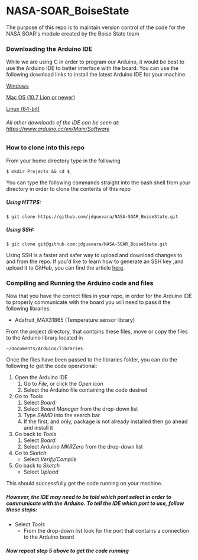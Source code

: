 # NASA-SOAR_BoiseState
The purpose of this repo is to maintain version control of the code for the NASA SOAR's module created by the Boise State team

### Downloading the Arduino IDE 
While we are using C in order to program our Arduino, it would be best to use the Arduino IDE to better interface with the board. You can use the following download links to install the latest Arduino IDE for your machine.

[Windows](https://www.arduino.cc/download_handler.php?f=/arduino-1.8.3-windows.exe)

[Mac OS (10.7 Lion or newer)](https://www.arduino.cc/download_handler.php?f=/arduino-1.8.3-macosx.zip)

[Linux (64-bit)](https://www.arduino.cc/download_handler.php?f=/arduino-1.8.3-linux64.tar.xz)

###### All other downloads of the IDE can be seen at: https://www.arduino.cc/en/Main/Software

### How to clone into this repo
From your home directory type in the following

	$ mkdir Projects && cd $_

You can type the following commands straight into the bash shell from your directory in order to clone the contents of this repo

##### Using HTTPS:

	$ git clone https://github.com/jdguevara/NASA-SOAR_BoiseState.git
##### Using SSH:

	$ git clone git@github.com:jdguevara/NASA-SOAR_BoiseState.git
Using SSH is a faster and safer way to upload and download changes to and from the repo. If you'd like to learn how to generate an SSH key ,and upload it to GitHub, you can find the article [here](https://help.github.com/articles/connecting-to-github-with-ssh/).

### Compiling and Running the Arduino code and files
Now that you have the correct files in your repo, in order for the Arduino IDE to properly communicate with the board you will need to pass it the following libraries:

- Adafruit_MAX31865 (Temperature sensor library)

From the project directory, that contains these files, move or copy the files to the Arduino library located in 

	~/Documents/Arduino/libraries
Once the files have been passed to the libraries folder, you can do the following to get the code operational:

1. Open the Arduino IDE
	1. Go to _File_, or click the _Open_ icon
	2. Select the Arduino file containing the code desired
2. Go to _Tools_ 
	1. Select _Board:_ 
	2. Select _Board Manager_ from the drop-down list
	3. Type _SAMD_ into the search bar
	4. If the first, and only, package is not already installed then go ahead and install it
3. Go back to _Tools_
	1. Select _Board:_
	2. Select _Arduino MKRZero_ from the drop-down list
4. Go to _Sketch_
	* Select _Verify/Compile_
5. Go back to _Sketch_
	* Select _Upload_

This should successfully get the code running on your machine. 

##### However, the IDE may need to be told which port select in order to communicate with the Arduino. To tell the IDE which port to use, follow these steps:

* Select _Tools_
	* From the drop-down list look for the port that contains a connection to the Arduino board

##### Now repeat step 5 above to get the code running
